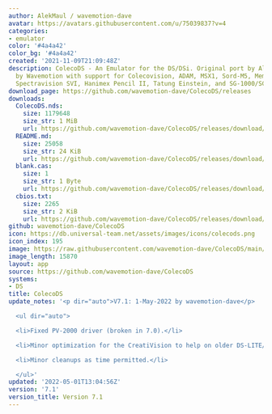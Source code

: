 ```yaml
---
author: AlekMaul / wavemotion-dave
avatar: https://avatars.githubusercontent.com/u/75039837?v=4
categories:
- emulator
color: '#4a4a42'
color_bg: '#4a4a42'
created: '2021-11-09T21:09:48Z'
description: ColecoDS - An Emulator for the DS/DSi. Original port by Alekmaul. Phoenix-Edition
  by Wavemotion with support for Colecovision, ADAM, MSX1, Sord-M5, Memotech MTX,
  Spectravision SVI, Hanimex Pencil II, Tatung Einstein, and SG-1000/SC-3000.
download_page: https://github.com/wavemotion-dave/ColecoDS/releases
downloads:
  ColecoDS.nds:
    size: 1179648
    size_str: 1 MiB
    url: https://github.com/wavemotion-dave/ColecoDS/releases/download/7.1/ColecoDS.nds
  README.md:
    size: 25058
    size_str: 24 KiB
    url: https://github.com/wavemotion-dave/ColecoDS/releases/download/7.1/README.md
  blank.cas:
    size: 1
    size_str: 1 Byte
    url: https://github.com/wavemotion-dave/ColecoDS/releases/download/7.1/blank.cas
  cbios.txt:
    size: 2265
    size_str: 2 KiB
    url: https://github.com/wavemotion-dave/ColecoDS/releases/download/7.1/cbios.txt
github: wavemotion-dave/ColecoDS
icon: https://db.universal-team.net/assets/images/icons/colecods.png
icon_index: 195
image: https://raw.githubusercontent.com/wavemotion-dave/ColecoDS/main/arm9/gfx_data/pdev_tbg0.png
image_length: 15870
layout: app
source: https://github.com/wavemotion-dave/ColecoDS
systems:
- DS
title: ColecoDS
update_notes: '<p dir="auto">V7.1: 1-May-2022 by wavemotion-dave</p>

  <ul dir="auto">

  <li>Fixed PV-2000 driver (broken in 7.0).</li>

  <li>Minor optimization for the CreatiVision to help on older DS-LITE/PHAT.</li>

  <li>Minor cleanups as time permitted.</li>

  </ul>'
updated: '2022-05-01T13:04:56Z'
version: '7.1'
version_title: Version 7.1
---
```

